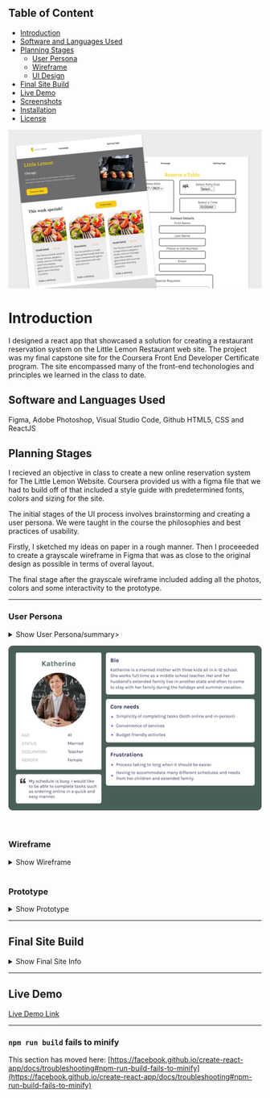 



## Table of Content

- [Introduction](#introduction)
- [Software and Languages Used](#software-and-languages-used)
- [Planning Stages](#planning-stages)
    - [User Persona](#user-persona)
    - [Wireframe](#wireframe)
    - [UI Design](#ui-design)
- [Final Site Build](#final-site-build)
- [Live Demo](#live-demo)
- [Screenshots](#screenshots)
- [Installation](#installation)
- [License](#license)



![banner](./screenshots/banner.png)


# Introduction

I designed a react app that showcased a solution for creating a restaurant reservation system on the Little Lemon Restaurant web site. The project was my final capstone site for the Coursera Front End Developer Certificate program. The site encompassed many of the front-end techonologies and principles we learned in the class to date.

## Software and Languages Used

Figma, Adobe Photoshop, Visual Studio Code, Github
HTML5, CSS and ReactJS

## Planning Stages

I recieved an objective in class to create a new online reservation system for The Little Lemon Website. Coursera provided us with a figma file that we had to build off of that included a style guide with predetermined fonts, colors and sizing for the site.

The initial stages of the UI process involves brainstorming and creating a user persona. We were taught in the course the philosophies and best practices of usability.

Firstly, I sketched my ideas on paper in a rough manner. Then I proceeeded to create a grayscale wireframe in Figma that was as close to the original design as possible in terms of overal layout.

The final stage after the grayscale wireframe included adding all the photos, colors and some interactivity to the prototype.


---

### User Persona


<details>
<summary>Show User Persona/summary>

![wireframe](./screenshots/userPersona.png)

</details>

<br />




### Wireframe


<details>
<summary>Show Wireframe</summary>

![wireframe](./screenshots/wireframe.png)

</details>

<br />


### Prototype


<details>
<summary>Show Prototype</summary>

![prototype](./screenshots/prototype.png)


</details>

---

## Final Site Build

<details>
<summary>Show Final Site Info</summary>

![finalsite](./screenshots/finalSiteHome.png)
![finalsitebooking](./screenshots/finalSiteBooking.png)


</details>

---

## Live Demo

[Live Demo Link](https://jgcodingmain.github.io/capstone-project/#/homepage)

---




### `npm run build` fails to minify

This section has moved here: [https://facebook.github.io/create-react-app/docs/troubleshooting#npm-run-build-fails-to-minify](https://facebook.github.io/create-react-app/docs/troubleshooting#npm-run-build-fails-to-minify)
